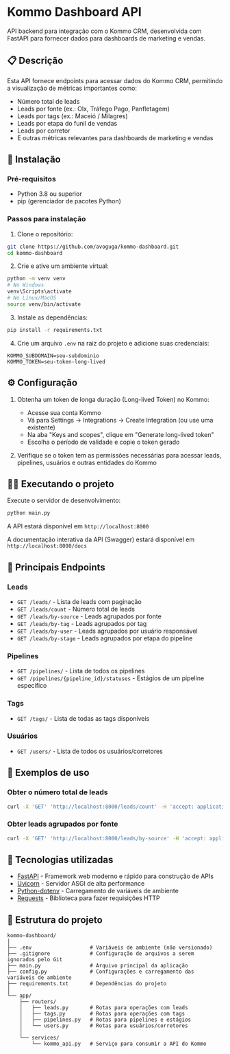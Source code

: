 # Kommo Dashboard API

API backend para integração com o Kommo CRM, desenvolvida com FastAPI para fornecer dados para dashboards de marketing e vendas.

## 📋 Descrição

Esta API fornece endpoints para acessar dados do Kommo CRM, permitindo a visualização de métricas importantes como:

- Número total de leads
- Leads por fonte (ex.: Olx, Tráfego Pago, Panfletagem)
- Leads por tags (ex.: Maceió / Milagres)
- Leads por etapa do funil de vendas
- Leads por corretor
- E outras métricas relevantes para dashboards de marketing e vendas

## 🚀 Instalação

### Pré-requisitos

- Python 3.8 ou superior
- pip (gerenciador de pacotes Python)

### Passos para instalação

1. Clone o repositório:
```bash
git clone https://github.com/avoguga/kommo-dashboard.git
cd kommo-dashboard
```

2. Crie e ative um ambiente virtual:
```bash
python -m venv venv
# No Windows
venv\Scripts\activate
# No Linux/MacOS
source venv/bin/activate
```

3. Instale as dependências:
```bash
pip install -r requirements.txt
```

4. Crie um arquivo `.env` na raiz do projeto e adicione suas credenciais:
```
KOMMO_SUBDOMAIN=seu-subdominio
KOMMO_TOKEN=seu-token-long-lived
```

## ⚙️ Configuração

1. Obtenha um token de longa duração (Long-lived Token) no Kommo:
   - Acesse sua conta Kommo
   - Vá para Settings → Integrations → Create Integration (ou use uma existente)
   - Na aba "Keys and scopes", clique em "Generate long-lived token"
   - Escolha o período de validade e copie o token gerado

2. Verifique se o token tem as permissões necessárias para acessar leads, pipelines, usuários e outras entidades do Kommo

## 🏃‍♂️ Executando o projeto

Execute o servidor de desenvolvimento:
```bash
python main.py
```

A API estará disponível em `http://localhost:8000`

A documentação interativa da API (Swagger) estará disponível em `http://localhost:8000/docs`

## 🔌 Principais Endpoints

### Leads

- `GET /leads/` - Lista de leads com paginação
- `GET /leads/count` - Número total de leads
- `GET /leads/by-source` - Leads agrupados por fonte
- `GET /leads/by-tag` - Leads agrupados por tag
- `GET /leads/by-user` - Leads agrupados por usuário responsável
- `GET /leads/by-stage` - Leads agrupados por etapa do pipeline

### Pipelines

- `GET /pipelines/` - Lista de todos os pipelines
- `GET /pipelines/{pipeline_id}/statuses` - Estágios de um pipeline específico

### Tags

- `GET /tags/` - Lista de todas as tags disponíveis

### Usuários

- `GET /users/` - Lista de todos os usuários/corretores

## 📝 Exemplos de uso

### Obter o número total de leads
```bash
curl -X 'GET' 'http://localhost:8000/leads/count' -H 'accept: application/json'
```

### Obter leads agrupados por fonte
```bash
curl -X 'GET' 'http://localhost:8000/leads/by-source' -H 'accept: application/json'
```

## 🔧 Tecnologias utilizadas

- [FastAPI](https://fastapi.tiangolo.com/) - Framework web moderno e rápido para construção de APIs
- [Uvicorn](https://www.uvicorn.org/) - Servidor ASGI de alta performance
- [Python-dotenv](https://github.com/theskumar/python-dotenv) - Carregamento de variáveis de ambiente
- [Requests](https://docs.python-requests.org/en/latest/) - Biblioteca para fazer requisições HTTP

## 📁 Estrutura do projeto

```
kommo-dashboard/
│
├── .env                   # Variáveis de ambiente (não versionado)
├── .gitignore             # Configuração de arquivos a serem ignorados pelo Git
├── main.py                # Arquivo principal da aplicação
├── config.py              # Configurações e carregamento das variáveis de ambiente
├── requirements.txt       # Dependências do projeto
│
└── app/
    ├── routers/
    │   ├── leads.py       # Rotas para operações com leads
    │   ├── tags.py        # Rotas para operações com tags
    │   ├── pipelines.py   # Rotas para pipelines e estágios
    │   └── users.py       # Rotas para usuários/corretores
    │
    └── services/
        └── kommo_api.py   # Serviço para consumir a API do Kommo
```

